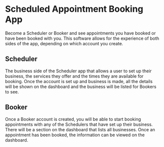 # Scheduled Appointment Booking App

Become a Scheduler or Booker and see appointments you have booked or have been booked with you. This software allows for the experience of both sides of the app, depending on which account you create.

## Scheduler

The business side of the Scheduler app that allows a user to set up their business, the services they offer and the times they are available for booking. Once the account is set up and business is made, all the details will be shown on the dashboard and the business will be listed for Bookers to see.

## Booker

Once a Booker account is created, you will be able to start booking appointments with any of the Schedulers that have set up their business. There will be a section on the dashboard that lists all businesses. Once an appointment has been booked, the information can be viewed on the dashboard.